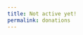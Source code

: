 ```yaml
---
title: Not active yet!
permalink: donations
---
```


<script>
window.location.replace("{{site.facebook.page}}")
</script>
